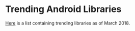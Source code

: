 # Trending Android Libraries

[Here](https://medium.freecodecamp.org/get-started-with-webassembly-using-only-14-lines-of-javascript-b37b6aaca1e4) is a list containing trending libraries as of March 2018.